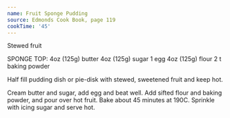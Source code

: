```yaml
---
name: Fruit Sponge Pudding
source: Edmonds Cook Book, page 119
cookTime: '45'
---
```


Stewed fruit

SPONGE TOP:
4oz (125g) butter
4oz (125g) sugar
1 egg
4oz (125g) flour
2 t baking powder

Half fill pudding dish or pie-disk with stewed, sweetened fruit and keep hot.  

Cream butter and sugar, add egg and beat well.  Add sifted flour and baking powder, and pour over hot fruit.  Bake about 45 minutes at 190C.  Sprinkle with icing sugar and serve hot.

